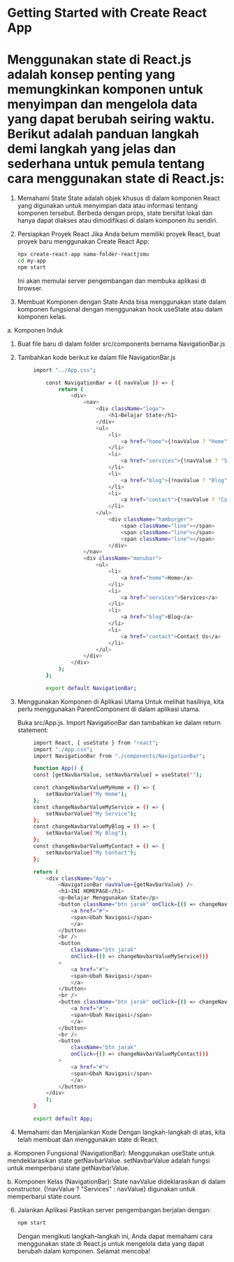 # Getting Started with Create React App

# Menggunakan state di React.js adalah konsep penting yang memungkinkan komponen untuk menyimpan dan mengelola data yang dapat berubah seiring waktu. Berikut adalah panduan langkah demi langkah yang jelas dan sederhana untuk pemula tentang cara menggunakan state di React.js:

1. Memahami State
   State adalah objek khusus di dalam komponen React yang digunakan untuk menyimpan data atau informasi tentang komponen tersebut. Berbeda dengan props, state bersifat lokal dan hanya dapat diakses atau dimodifikasi di dalam komponen itu sendiri.

2. Persiapkan Proyek React
   Jika Anda belum memiliki proyek React, buat proyek baru menggunakan Create React App:

   ```bash
   npx create-react-app nama-folder-reactjsmu
   cd my-app
   npm start
   ```

   Ini akan memulai server pengembangan dan membuka aplikasi di browser.

3. Membuat Komponen dengan State
   Anda bisa menggunakan state dalam komponen fungsional dengan menggunakan hook useState atau dalam komponen kelas.

a. Komponen Induk

1. Buat file baru di dalam folder src/components bernama NavigationBar.js
2. Tambahkan kode berikut ke dalam file NavigationBar.js

   ```bash
        import "../App.css";

            const NavigationBar = ({ navValue }) => {
                return (
                    <div>
                        <nav>
                            <div className="logo">
                                <h1>Belajar State</h1>
                            </div>
                            <ul>
                                <li>
                                    <a href="home">{!navValue ? "Home" : navValue}</a>
                                </li>
                                <li>
                                    <a href="services">{!navValue ? "Services" : navValue}</a>
                                </li>
                                <li>
                                    <a href="blog">{!navValue ? "Blog" : navValue}</a>
                                </li>
                                <li>
                                    <a href="contact">{!navValue ? "Contact" : navValue}</a>
                                </li>
                            </ul>
                                <div className="hamburger">
                                    <span className="line"></span>
                                    <span className="line"></span>
                                    <span className="line"></span>
                                </div>
                        </nav>
                        <div className="menubar">
                            <ul>
                                <li>
                                    <a href="home">Home</a>
                                </li>
                                <li>
                                    <a href="services">Services</a>
                                </li>
                                <li>
                                    <a href="blog">Blog</a>
                                </li>
                                <li>
                                    <a href="contact">Contact Us</a>
                                </li>
                            </ul>
                        </div>
                    </div>
                );
            };

            export default NavigationBar;
   ```

4. Menggunakan Komponen di Aplikasi Utama
   Untuk melihat hasilnya, kita perlu menggunakan ParentComponent di dalam aplikasi utama.

   Buka src/App.js.
   Import NavigationBar dan tambahkan ke dalam return statement:

   ```bash
        import React, { useState } from "react";
        import "./App.css";
        import NavigationBar from "./components/NavigationBar";

        function App() {
        const [getNavbarValue, setNavbarValue] = useState("");

        const changeNavbarValueMyHome = () => {
            setNavbarValue("My Home");
        };
        const changeNavbarValueMyService = () => {
            setNavbarValue("My Service");
        };
        const changeNavbarValueMyBlog = () => {
            setNavbarValue("My Blog");
        };
        const changeNavbarValueMyContact = () => {
            setNavbarValue("My Contact");
        };

        return (
            <div className="App">
                <NavigationBar navValue={getNavbarValue} />
                <h1>INI HOMEPAGE</h1>
                <p>Belajar Menggunakan State</p>
                <button className="btn jarak" onClick={() => changeNavbarValueMyHome()}>
                    <a href="#">
                    <span>Ubah Navigasi</span>
                    </a>
                </button>
                <br />
                <button
                    className="btn jarak"
                    onClick={() => changeNavbarValueMyService()}
                >
                    <a href="#">
                    <span>Ubah Navigasi</span>
                    </a>
                </button>
                <br />
                <button className="btn jarak" onClick={() => changeNavbarValueMyBlog()}>
                    <a href="#">
                    <span>Ubah Navigasi</span>
                    </a>
                </button>
                <br />
                <button
                    className="btn jarak"
                    onClick={() => changeNavbarValueMyContact()}
                >
                    <a href="#">
                    <span>Ubah Navigasi</span>
                    </a>
                </button>
            </div>
            );
        }

        export default App;

   ```

5. Memahami dan Menjalankan Kode
   Dengan langkah-langkah di atas, kita telah membuat dan menggunakan state di React.

a. Komponen Fungsional (NavigationBar):
Menggunakan useState untuk mendeklarasikan state getNavbarValue.
setNavbarValue adalah fungsi untuk memperbarui state getNavbarValue.

b. Komponen Kelas (NavigationBar):
State navValue dideklarasikan di dalam constructor.
{!navValue ? "Services" : navValue} digunakan untuk memperbarui state count.

6. Jalankan Aplikasi
   Pastikan server pengembangan berjalan dengan:

   ```bash
   npm start
   ```

   Dengan mengikuti langkah-langkah ini, Anda dapat memahami cara menggunakan state di React.js untuk mengelola data yang dapat berubah dalam komponen. Selamat mencoba!
